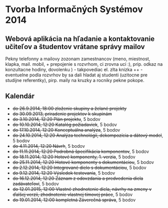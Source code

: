 Tvorba Informačných Systémov 2014
=================================

Webová aplikácia na hľadanie a kontaktovanie učiteľov a študentov vrátane správy mailov
---------------------------------------------------------------------------------------

Pekny telefonny a mailovy zozonam zamestnancov (meno, miestnost, klapka, mail. mobil, + prepojenie s rozvrhom, ci zrovna uci :), prip. odkaz na konzultacne hodiny, dovolenku ) - takpovediac el. zlta knizka ++ - eventuelne podla rozvrhov by sa dali hladat aj studenti (uzitocne pre studijne referentky), pirp. maily na kruzky a rocniky pekne pokope.

Kalendár
--------
* ~~do 26.9.2014, 18:00 zloženie skupiny a želané projekty~~
* ~~do 30.09.2013, priradenie projektov k skupinám~~
* ~~do 3.10.2014, 12:20 Plán projektu~~, 5 bodov
* ~~do 10.10.2014, 12:20 Katalóg požiadaviek~~, 5 bodov
* ~~do 17.10.2014, 12:20 Konceptuálna analýza~~, 5 bodov
* ~~do 24.10.2014, 12:20 Analýza technológií, dekompozícia a dátový model~~, 5 bodov
* ~~do 4.11.2014, 12:20 Návrh~~, 5 bodov
* ~~do 11.11.2014, 12:20 Podrobná špecifikácia komponentov~~, 5 bodov
* ~~do 18.11.2014, 12:20 Hotové komponenty, 1. verzia~~, 5 bodov
* ~~do 25.11.2014, 12:20 Hotové komponenty s dokumentáciou~~, 5 bodov
* ~~do 2.12.2014, 12:20 Integrované dielo s dokumentáciou~~, 5 bodov
* ~~do 9.12.2014, 12:20 Výsledok testovania~~, 5 bodov
* ~~do 16.12.2014, 12:20 Záznam z odovzdania a predvedenia diela zadávateľovi~~, 5 bodov
* ~~do 12.01.2015, 12:00 Vlastné zhodnotenie diela, návrhy na zmeny v ďalšej verzii, zhodnotenie vlastnej tímovej práce~~, 5 bodov
* ~~do 19.01.2014, 12:00 kompletná Záverečná správa~~, 5 bodov
